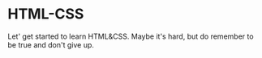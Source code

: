 # HTML-CSS

Let' get started to learn HTML&CSS.
Maybe it's hard, but do remember to be true and don't give up.
